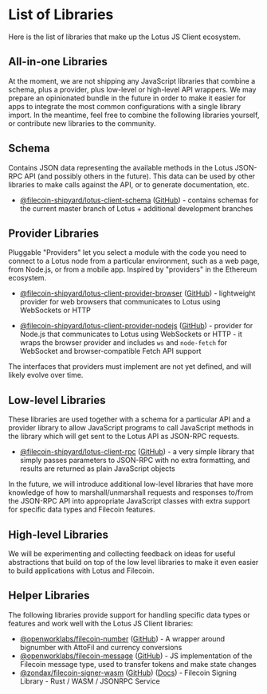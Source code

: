 # List of Libraries

Here is the list of libraries that make up the Lotus JS Client ecosystem.

## All-in-one Libraries

At the moment, we are not shipping any JavaScript libraries that combine a schema, plus a provider, plus low-level or high-level API wrappers. We may prepare an opinionated bundle in the future in order to make it easier for apps to integrate the most common configurations with a single library import. In the meantime, feel free to combine the following libraries yourself, or contribute new libraries to the community.

## Schema

Contains JSON data representing the available methods in the Lotus JSON-RPC API (and possibly others in the future). This data can be used by other libraries to make calls against the API, or to generate documentation, etc.

* [@filecoin-shipyard/lotus-client-schema](https://www.npmjs.com/package/@filecoin-shipyard/lotus-client-schema) ([GitHub](https://github.com/filecoin-shipyard/js-lotus-client-schema)) - contains schemas for the current master branch of Lotus + additional development branches

## Provider Libraries

Pluggable "Providers" let you select a module with the code you need to connect to a Lotus node from a particular environment, such as a web page, from Node.js, or from a mobile app. Inspired by "providers" in the Ethereum ecosystem. 

* [@filecoin-shipyard/lotus-client-provider-browser](https://www.npmjs.com/package/@filecoin-shipyard/lotus-client-provider-browser) ([GitHub](https://github.com/filecoin-shipyard/js-lotus-client-provider-browser)) - lightweight provider for web browsers that communicates to Lotus using WebSockets or HTTP

* [@filecoin-shipyard/lotus-client-provider-nodejs](https://www.npmjs.com/package/@filecoin-shipyard/lotus-client-provider-nodejs) ([GitHub](https://github.com/filecoin-shipyard/js-lotus-client-provider-nodejs)) - provider for Node.js that communicates to Lotus using WebSockets or HTTP - it wraps the browser provider and includes `ws` and `node-fetch` for WebSocket and browser-compatible Fetch API support

The interfaces that providers must implement are not yet defined, and will likely evolve over time.

## Low-level Libraries

These libraries are used together with a schema for a particular API and a provider library to allow JavaScript programs to call JavaScript methods in the library which will get sent to the Lotus API as JSON-RPC requests.

* [@filecoin-shipyard/lotus-client-rpc](https://www.npmjs.com/package/@filecoin-shipyard/lotus-client-rpc) ([GitHub](https://github.com/filecoin-shipyard/js-lotus-client-rpc)) - a very simple library that simply passes parameters to JSON-RPC with no extra formatting, and results are returned as plain JavaScript objects

In the future, we will introduce additional low-level libraries that have more knowledge of how to marshall/unmarshall requests and responses to/from the JSON-RPC API into appropriate JavaScript classes with extra support for specific data types and Filecoin features.

## High-level Libraries

We will be experimenting and collecting feedback on ideas for useful abstractions that build on top of the low level libraries to make it even easier to build applications with Lotus and Filecoin.

## Helper Libraries

The following libraries provide support for handling specific data types or features and work well with the Lotus JS Client libraries:

* [@openworklabs/filecoin-number](https://www.npmjs.com/package/@openworklabs/filecoin-number) ([GitHub](https://github.com/openworklabs/filecoin-number)) - A wrapper around bignumber with AttoFil and currency conversions
* [@openworklabs/filecoin-message](https://www.npmjs.com/package/@openworklabs/filecoin-message) ([GitHub](https://github.com/openworklabs/filecoin-message)) - JS implementation of the Filecoin message type, used to transfer tokens and make state changes
* [@zondax/filecoin-signer-wasm](https://www.npmjs.com/package/@zondax/filecoin-signer-wasm) ([GitHub](https://github.com/Zondax/filecoin-rs)) ([Docs](https://zondax.github.io/filecoin-rs/wasm/)) - Filecoin Signing Library - Rust / WASM / JSONRPC Service
